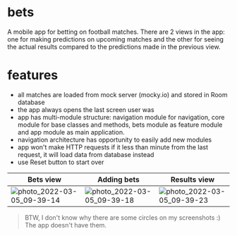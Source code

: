 # bets
A mobile app for betting on football matches. There are 2 views in the app: one for making predictions on upcoming matches and the other for seeing the actual results compared to the predictions made in the previous view.

# features
- all matches are loaded from mock server (mocky.io) and stored in Room database
- the app always opens the last screen user was
- app has multi-module structure: navigation module for navigation, core module for base classes and methods, bets module as feature module and app module as main application.
- navigation architecture has opportunity to easily add new modules
- app won't make HTTP requests if it less than minute from the last request, it will load data from database instead
- use Reset button to start over


| Bets view  | Adding bets | Results view |
| ------------- | ------------- | ------------- |
| ![photo_2022-03-05_09-39-14](https://user-images.githubusercontent.com/37050614/156871806-190b3b9d-3d55-4d68-8e4e-0117d317f630.jpg) | ![photo_2022-03-05_09-39-18](https://user-images.githubusercontent.com/37050614/156871805-d409058f-aefa-4743-bdba-ca1677970991.jpg) | ![photo_2022-03-05_09-39-23](https://user-images.githubusercontent.com/37050614/156871802-a385fd00-02d4-415a-ba00-5eed4b41377a.jpg) |

> BTW, I don't know why there are some circles on my screenshots :) The app doesn't have them.


